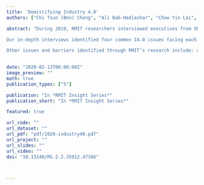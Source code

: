 ```yaml
---
title: 'Demistifying Industry 4.0'
authors: ["Chi Tsun (Ben) Cheng", "Ali Bab-Hadiashar", "Chow Yin Lai", "Jeffrey Chan", "Konrad Peszynski", "Melina Vidoni", "Mladenko Kajtaz", "Naomi Whiteside", "Shadi Houshyar", "Shahin Koddam", "Steve Dowey", "Xiaochen Sun"]

abstract: "During 2019, RMIT researchers interviewed executives from SMEs and larger companies across Australia about their views on digital operations and I4.0. This paper draws on those interviews, and experience gained from RMIT’s ongoing engagement with its partners in the advanced manufacturing sector, to examine the specific benefits, challenges and opportunities I4.0 presents for SMEs.

Our in-depth interviews identified four common I4.0 issues facing each company: 1) acquiring the most relevant data, 2) integrating systems for better-aggregated data, 3) visualising the data, and 4) extracting more value from the data.

Other issues and barriers identified through RMIT’s research include: a) lack of understanding of I4.0, b) low buy-in from top management, c) limited solutions tailored to the needs of SMEs, and d) data security concerns."
  

date: "2020-02-13T00:00:00Z"
image_preview: ""
math: true
publication_types: ["5"]

publication: "In *RMIT Insight Series*"
publication_short: "In *RMIT Insight Series*"

featured: true

url_code: ""
url_dataset: ""
url_pdf: "pdf/2020-industry40.pdf"
url_project: ""
url_slides: ""
url_video: ""
doi: "10.13140/RG.2.2.35912.47366"



---
```

